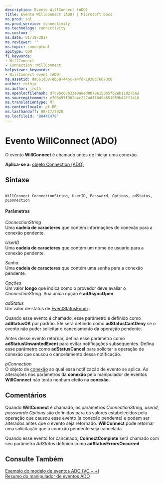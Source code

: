 ```yaml
---
description: Evento WillConnect (ADO)
title: Evento WillConnect (ADO) | Microsoft Docs
ms.prod: sql
ms.prod_service: connectivity
ms.technology: connectivity
ms.custom: ''
ms.date: 01/19/2017
ms.reviewer: ''
ms.topic: conceptual
apitype: COM
f1_keywords:
- WillConnect
- Connection::WillConnect
helpviewer_keywords:
- WillConnect event [ADO]
ms.assetid: da561d58-eb58-446c-a4fd-1838c76073c0
author: rothja
ms.author: jroth
ms.openlocfilehash: d7c9bc68b33e9a8ed8878e153b5fb2eb11d27ba2
ms.sourcegitcommit: e700497f962e4c2274df16d9e651059b42ff1a10
ms.translationtype: MT
ms.contentlocale: pt-BR
ms.lasthandoff: 08/17/2020
ms.locfileid: "88441478"
---
```

# <a name="willconnect-event-ado"></a>Evento WillConnect (ADO)
O evento **WillConnect** é chamado antes de iniciar uma conexão.  
  
 **Aplica-se a:** [objeto Connection (ADO)](../../../ado/reference/ado-api/connection-object-ado.md)  
  
## <a name="syntax"></a>Sintaxe  
  
```  
  
WillConnect ConnectionString, UserID, Password, Options, adStatus, pConnection  
```  
  
#### <a name="parameters"></a>Parâmetros  
 *ConnectionString*  
 Uma **cadeia de caracteres** que contém informações de conexão para a conexão pendente.  
  
 *UserID*  
 Uma **cadeia de caracteres** que contém um nome de usuário para a conexão pendente.  
  
 *Senha*  
 Uma **cadeia de caracteres** que contém uma senha para a conexão pendente.  
  
 *Opções*  
 Um valor **longo** que indica como o provedor deve avaliar o *ConnectionString*. Sua única opção é **adAsyncOpen**.  
  
 *adStatus*  
 Um valor de status de [EventStatusEnum](../../../ado/reference/ado-api/eventstatusenum.md) .  
  
 Quando esse evento é chamado, esse parâmetro é definido como **adStatusOK** por padrão. Ele será definido como **adStatusCantDeny** se o evento não puder solicitar o cancelamento da operação pendente.  
  
 Antes desse evento retornar, defina esse parâmetro como **adStatusUnwantedEvent** para evitar notificações subsequentes. Defina esse parâmetro como **adStatusCancel** para solicitar a operação de conexão que causou o cancelamento dessa notificação.  
  
 *pConnection*  
 O objeto de [conexão](../../../ado/reference/ado-api/connection-object-ado.md) ao qual essa notificação de evento se aplica. As alterações nos parâmetros da **conexão** pelo manipulador de eventos **WillConnect** não terão nenhum efeito na **conexão**.  
  
## <a name="remarks"></a>Comentários  
 Quando **WillConnect** é chamado, os parâmetros *ConnectionString*, *userid*, *password*e *Options* são definidos para os valores estabelecidos pela operação que causou esse evento (a conexão pendente) e podem ser alterados antes que o evento seja retornado. **WillConnect** pode retornar uma solicitação que a conexão pendente seja cancelada.  
  
 Quando esse evento for cancelado, **ConnectComplete** será chamado com seu parâmetro *AdStatus* definido como **adStatusErrorsOccurred**.  
  
## <a name="see-also"></a>Consulte Também  
 [Exemplo do modelo de eventos ADO (VC + +)](../../../ado/reference/ado-api/ado-events-model-example-vc.md)   
 [Resumo do manipulador de eventos ADO](../../../ado/guide/data/ado-event-handler-summary.md)

